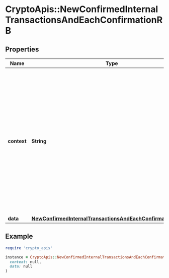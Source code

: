 # CryptoApis::NewConfirmedInternalTransactionsAndEachConfirmationRB

## Properties

| Name | Type | Description | Notes |
| ---- | ---- | ----------- | ----- |
| **context** | **String** | In batch situations the user can use the context to correlate responses with requests. This property is present regardless of whether the response was successful or returned as an error. &#x60;context&#x60; is specified by the user. | [optional] |
| **data** | [**NewConfirmedInternalTransactionsAndEachConfirmationRBData**](NewConfirmedInternalTransactionsAndEachConfirmationRBData.md) |  |  |

## Example

```ruby
require 'crypto_apis'

instance = CryptoApis::NewConfirmedInternalTransactionsAndEachConfirmationRB.new(
  context: null,
  data: null
)
```

